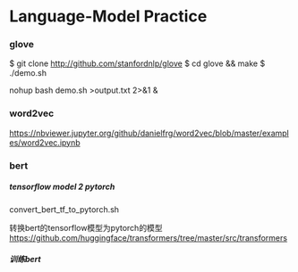 # Language-Model Practice

### glove
$ git clone http://github.com/stanfordnlp/glove
$ cd glove && make
$ ./demo.sh

nohup bash demo.sh >output.txt 2>&1 &

### word2vec
https://nbviewer.jupyter.org/github/danielfrg/word2vec/blob/master/examples/word2vec.ipynb

### bert
##### tensorflow model 2 pytorch
convert_bert_tf_to_pytorch.sh

转换bert的tensorflow模型为pytorch的模型
https://github.com/huggingface/transformers/tree/master/src/transformers

##### 训练bert


